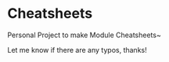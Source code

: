 # Cheatsheets

Personal Project to make Module Cheatsheets~

Let me know if there are any typos, thanks!
